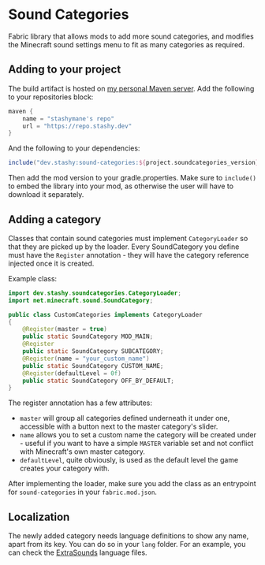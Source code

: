 # Sound Categories

Fabric library that allows mods to add more sound categories, and modifies the Minecraft sound settings menu to fit as
many categories as required.

## Adding to your project

The build artifact is hosted on [my personal Maven server](https://repo.stashy.dev). Add the following to your
repositories block:

```groovy
maven {
    name = "stashymane's repo"
    url = "https://repo.stashy.dev"
}
```

And the following to your dependencies:

```groovy
include("dev.stashy:sound-categories:${project.soundcategories_version}")
```

Then add the mod version to your gradle.properties. Make sure to `include()` to embed the library into your mod, as otherwise the user will have to download
it separately.

## Adding a category

Classes that contain sound categories must implement `CategoryLoader` so that they are picked up by the loader. Every
SoundCategory you define must have the `Register` annotation - they will have the category reference injected once it is
created.

Example class:

```java
import dev.stashy.soundcategories.CategoryLoader;
import net.minecraft.sound.SoundCategory;

public class CustomCategories implements CategoryLoader
{
    @Register(master = true)
    public static SoundCategory MOD_MAIN;
    @Register
    public static SoundCategory SUBCATEGORY;
    @Register(name = "your_custom_name")
    public static SoundCategory CUSTOM_NAME;
    @Register(defaultLevel = 0f)
    public static SoundCategory OFF_BY_DEFAULT;
}
```

The register annotation has a few attributes:

* `master` will group all categories defined underneath it under one, accessible with a button next to the master
  category's slider.
* `name` allows you to set a custom name the category will be created under - useful if you want to have a
  simple `MASTER` variable set and not conflict with Minecraft's own master category.
* `defaultLevel`, quite obviously, is used as the default level the game creates your category with.

After implementing the loader, make sure you add the class as an entrypoint for `sound-categories` in
your `fabric.mod.json`.

## Localization

The newly added category needs language definitions to show any name, apart from its key. You can do so in your `lang`
folder. For an example, you can check the
[ExtraSounds](https://github.com/stashymane/extra-sounds/) language files.
